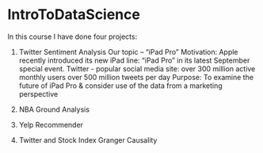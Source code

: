 # IntroToDataScience
In this course I have done four projects:


1. Twitter Sentiment Analysis
  Our topic – “iPad Pro”
  Motivation:
  Apple recently introduced its new iPad line: “iPad Pro” in its latest September special event.
  Twitter - popular social media site: 
   over 300 million active monthly users
   over 500 million tweets per day
  Purpose: To examine the future of iPad Pro & consider use of the data from a marketing perspective

2. NBA Ground Analysis

3. Yelp Recommender


4. Twitter and Stock Index Granger Causality

